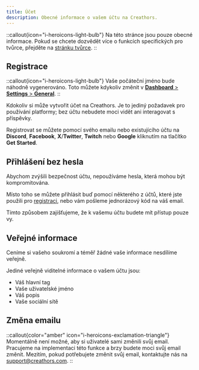 ```yaml
---
title: Účet
description: Obecné informace o vašem účtu na Creathors.
---
```


::callout{icon="i-heroicons-light-bulb"}
Na této stránce jsou pouze obecné informace. Pokud se chcete dozvědět více o funkcích specifických pro tvůrce, přejděte na [stránku tvůrce](/creators/account).
::

## Registrace

::callout{icon="i-heroicons-light-bulb"}
Vaše počáteční jméno bude náhodně vygenerováno. Toto můžete kdykoliv změnit v [**Dashboard** > **Settings** > **General**](https://dashboard.creathors.com/settings).
::

Kdokoliv si může vytvořit účet na Creathors. Je to jediný požadavek pro používání platformy; bez účtu nebudete moci vidět ani interagovat s příspěvky.

Registrovat se můžete pomocí svého emailu nebo existujícího účtu na **Discord**, **Facebook**, **X**/**Twitter**, **Twitch** nebo **Google** kliknutím na tlačítko **Get Started**.

## Přihlášení bez hesla

Abychom zvýšili bezpečnost účtu, nepoužíváme hesla, která mohou být kompromitována.

Místo toho se můžete přihlásit buď pomocí některého z účtů, které jste použili pro [registraci](#registration), nebo vám pošleme jednorázový kód na váš email.

Tímto způsobem zajišťujeme, že k vašemu účtu budete mít přístup pouze vy.

## Veřejné informace

Ceníme si vašeho soukromí a téměř žádné vaše informace nesdílíme veřejně.

Jediné veřejně viditelné informace o vašem účtu jsou:

- Váš hlavní tag
- Vaše uživatelské jméno
- Váš popis
- Vaše sociální sítě

## Změna emailu

::callout{color="amber" icon="i-heroicons-exclamation-triangle"}
Momentálně není možné, aby si uživatelé sami změnili svůj email. Pracujeme na implementaci této funkce a brzy budete moci svůj email změnit. Mezitím, pokud potřebujete změnit svůj email, kontaktujte nás na <support@creathors.com>.
::
